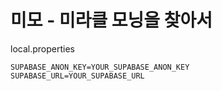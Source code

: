 # 미모 - 미라클 모닝을 찾아서

local.properties
```env
SUPABASE_ANON_KEY=YOUR_SUPABASE_ANON_KEY
SUPABASE_URL=YOUR_SUPABASE_URL
```